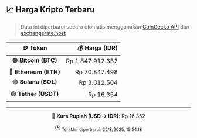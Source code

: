 

<!-- HARGA_KRIPTO -->
## 📈 Harga Kripto Terbaru

> Data ini diperbarui secara otomatis menggunakan [CoinGecko API](https://www.coingecko.com/) dan [exchangerate.host](https://exchangerate.host/)

<div align="center">

| 🪙 Token | 💰 Harga (IDR) |
|:------:|---------------:|
| 🟠 **Bitcoin (BTC)**   | Rp 1.847.912.332 |
| 🔵 **Ethereum (ETH)**  | Rp 70.847.498 |
| 🟣 **Solana (SOL)**    | Rp 3.012.504 |
| 🟢 **Tether (USDT)**   | Rp 16.354 |

---

💱 **Kurs Rupiah (USD → IDR)**: Rp 16.352

🕒 <sub>Terakhir diperbarui: 22/8/2025, 15.54.18</sub>

</div>
<!-- /HARGA_KRIPTO -->